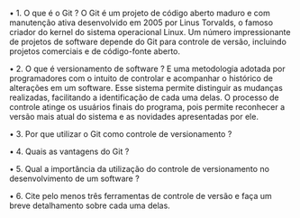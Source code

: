 
• 1. O que é o Git ?
    O Git é um projeto de código aberto maduro e com manutenção ativa desenvolvido em 2005 por Linus Torvalds, o famoso criador do kernel do sistema operacional Linux. Um número impressionante de projetos de software depende do Git para controle de versão, incluindo projetos comerciais e de código-fonte aberto.

• 2. O que é versionamento de software ? 
    E uma metodologia adotada por programadores com o intuito de controlar e acompanhar o histórico de alterações em um software. Esse sistema permite distinguir as mudanças realizadas, facilitando a identificação de cada uma delas. O processo de controle atinge os usuários finais do programa, pois permite reconhecer a versão mais atual do sistema e as novidades apresentadas por ele.

• 3. Por que utilizar o Git como controle de versionamento ?


• 4. Quais as vantagens do Git ? 


• 5. Qual a importância da utilização do controle de versionamento no desenvolvimento de um software ?


• 6. Cite pelo menos três ferramentas de controle de versão e faça um breve detalhamento sobre cada uma delas.

